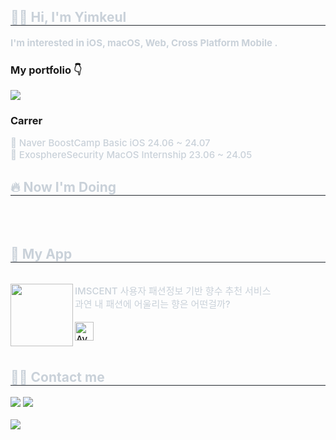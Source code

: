 <div>
<!-- <div align= "center">
    <img src="https://capsule-render.vercel.app/api?type=waving&color=0:ee912e,100:ff160a&height=180&text=Yimkeul&animation=&fontColor=ffffff&fontSize=60" />
</div>
-->
    
<div style="text-align: left;"> 
    <h2 style="border-bottom: 1px solid #21262d; color: #c9d1d9; text-decoration-lline: none"> ✋🏻 Hi, I'm Yimkeul </h2>  
    <div style="font-weight: 700; font-size: 15px; text-align: left; color: #c9d1d9;"> I'm interested in iOS, macOS, Web, Cross Platform Mobile .
    </div>
    <div>
    <h3>My portfolio 👇</h3>
    <a href = "https://yimkeul.github.io" style ="text-decoration-line: none">
          <img src="https://img.shields.io/badge/GitHub Pages-222222?style=plastic&logo=GitHub Pages&logoColor=white">
    </a>
        <br/>
    <h3>Carrer</h3>
    <div style="font-weight: 500; font-size: 15px; text-align: left; color: #c9d1d9;">
    🌱 Naver BoostCamp Basic iOS 24.06 ~ 24.07 <br/>
    💼 ExosphereSecurity MacOS Internship 23.06 ~ 24.05
    </div>
    </div> 
</div>

<div style="text-align: left;">
<h2 style="border-bottom: 1px solid #21262d; color: #c9d1d9;"> 🔥 Now I'm Doing </h2> <br>
</div>
</br>

<div style="text-align: left;">
<h2 style="border-bottom: 1px solid #21262d; color: #c9d1d9;"> 👀 My App </h2> <br>
    <div style="font-weight: 500; font-size: 15px; text-align: left; color: #c9d1d9;">
    <img src="https://github.com/Yimkeul/IMSCENT/assets/43426556/77559b89-3651-4f00-9b4a-5eca43e0e4e4" align=left width =100/> 
     IMSCENT 사용자 패션정보 기반 향수 추천 서비스 <br> 과연 내 패션에 어울리는 향은 어떤걸까? <br><br>
<a href="https://apps.apple.com/kr/app/imscent-임센트/id6470936905" style="text-decoration-line:none">
  <img alt='Available on the App Store' src="https://user-images.githubusercontent.com/67373938/227817078-7aab7bea-3af0-4930-b341-1a166a39501d.svg" height="30px" /> 
</a>
</div>
</br>

<!--<div style="text-align: left;">
<h2 style="border-bottom: 1px solid #21262d; color: #c9d1d9;"> 🛠️ Tech Stacks </h2>
<br>
    <div style="text-align: left;">
        <img src="https://img.shields.io/badge/IOS-000000?style=plastic&logo=IOS&logoColor=white">
        <img src="https://img.shields.io/badge/macOS-000000?style=plastic&logo=macOS&logoColor=white">
        <img src="https://img.shields.io/badge/Swift-F05138?style=plastic&logo=Swift&logoColor=white">
        <img src="https://img.shields.io/badge/React-61DAFB?style=plastic&logo=React&logoColor=white">
        <img src="https://img.shields.io/badge/ReactNative-61DAFB?style=plastic&logo=React&logoColor=white">
    </div>
</div> -->

<div style="text-align: left;">
    <h2 style="border-bottom: 1px solid #21262d; color: #c9d1d9;"> 🧑‍💻 Contact me </h2>
    <div style="text-align: left; text-decoration-line: none;"> 
    <a href=https://www.instagram.com/leesejun__/ style="text-decoration-line: none;">
    <img src="https://img.shields.io/badge/Instagram-E4405F?style=plastic&logo=Instagram&logoColor=white&link=https://www.instagram.com/leesejun__/">
    </a>
    <a href=mailto:leesjun29@gmail.com style="text-decoration-line: none;">
    <img src="https://img.shields.io/badge/Gmail-EA4335?style=plastic&logo=Gmail&logoColor=white&link=mailto:leesjun29@gmail.com">
    </a>
    </div>
</div>

<br>
<!-- <div style="text-align: left;">
    <h2 style="border-bottom: 1px solid #21262d; color: #c9d1d9;"> 🏅 Stats </h2>
    <div>
    <img height="170em" src="https://github-readme-stats-git-masterrstaa-rickstaa.vercel.app/api?username=YimKeul&show_icons=true&theme=swift"  />
    <img height="170em" src="https://github-readme-stats-git-masterrstaa-rickstaa.vercel.app/api/top-langs?username=yimkeul&show_icons=true&locale=en&layout=compact&hide=jupyter%20notebook&theme=swift"  />
    <img height="170em" src="https://banner.codetree.ai/v1/banner/leesjun29"  />
    </div>
</div> -->

<div style="text-align: left;"> 
    <a href="https://hits.seeyoufarm.com">
    <img src="https://hits.seeyoufarm.com/api/count/incr/badge.svg?url=https%3A%2F%2Fgithub.com%2Fyimkeul%2F&count_bg=%23000000&title_bg=%23000000&icon=github.svg&icon_color=%23FFFFFF&title=GitHub&edge_flat=false"/>
    </a>
</div>




</div>
